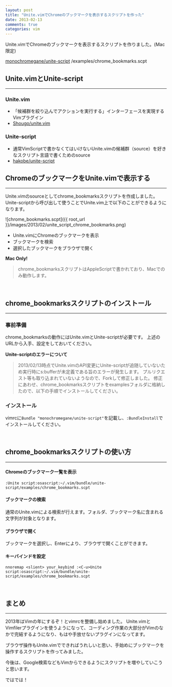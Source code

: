 ```yaml
---
layout: post
title: "Unite.vimでChromeのブックマークを表示するスクリプトを作った"
date: 2013-02-13
comments: true
categories: vim
---
```


Unite.vimでChromeのブックマークを表示するスクリプトを作りました。(Mac限定)

[monochromegane/unite-script](https://github.com/monochromegane/unite-script) /examples/chrome_bookmarks.scpt
<br />


## Unite.vimとUnite-script
---

### Unite.vim
- 「候補群を絞り込んでアクションを実行する」インターフェースを実現するVimプラグイン
- [Shougo/unite.vim](https://github.com/Shougo/unite.vim)

### Unite-script
- 通常VimScriptで書かなくてはいけないUnite.vimの候補群（source）を好きなスクリプト言語で書くためのsource
- [hakobe/unite-script](https://github.com/hakobe/unite-script)

## ChromeのブックマークをUnite.vimで表示する
---

Unite.vimのsourceとしてchrome_bookmarksスクリプトを作成しました。
Unite-scriptから呼び出して使うことでUnite.vim上で以下のことができるようになります。

![chrome_bookmarks.scpt]({{ root_url }}/images/2013/02/unite_script_chrome_bookmarks.png)

- Unite.vimにChromeのブックマークを表示
- ブックマークを検索
- 選択したブックマークをブラウザで開く


**Mac Only!**
> chrome_bookmarksスクリプトはAppleScriptで書かれており、Macでのみ動作します。
<br />


## chrome_bookmarksスクリプトのインストール
---

### 事前準備

chrome_bookmarksの動作にはUnite.vimとUnite-scriptが必要です。
上述のURLから入手、設定をしておいてください。

**Unite-scriptのエラーについて**
>2013/02/13時点でUnite.vimのAPI変更にUnite-scriptが追随していないため実行時にs:bufferが未定義である旨のエラーが発生します。
>プルリクエスト等も取り込まれていないようなので、Forkして修正しました。
修正にあわせ、chrome_bookmarksスクリプトをexamplesフォルダに格納したので、以下の手順でインストールしてください。

### インストール

vimrcに`Bundle "monochromegane/unite-script"`を記載し、`:BundleInstall`でインストールしてください。

<br />


## chrome_bookmarksスクリプトの使い方
---

#### Chromeのブックマーク一覧を表示
`:Unite script:osascript:~/.vim/bundle/unite-script/examples/chrome_bookmarks.scpt`

#### ブックマークの検索
通常のUnite.vimによる検索が行えます。フォルダ、ブックマーク名に含まれる文字列が対象となります。

#### ブラウザで開く
ブックマークを選択し、Enterにより、ブラウザで開くことができます。

#### キーバインドを設定
`nnoremap <slient> your_keybind :<C-u>Unite script:osascript:~/.vim/bundle/unite-script/examples/chrome_bookmarks.scpt`

<br />
 
## まとめ
---

2013年はVimの年にするぞ！とvimrcを整備し始めました。
Unite.vimとVimfilerプラグインを使うようになって、コーディング作業の大部分がVimのなかで完結するようになり、もはや手放せないプラグインになってます。

ブラウザ操作もUnite.vimでできればうれしいと思い、手始めにブックマークを操作するスクリプトを作ってみました。

今後は、Google検索などもVimからできるようにスクリプトを増やしていこうと思います。

ではでは！

















